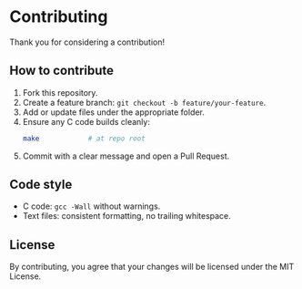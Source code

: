# Contributing

Thank you for considering a contribution!

## How to contribute
1. Fork this repository.
2. Create a feature branch: `git checkout -b feature/your-feature`.
3. Add or update files under the appropriate folder.
4. Ensure any C code builds cleanly:  
   ```bash
   make            # at repo root
   ```
5. Commit with a clear message and open a Pull Request.

## Code style
- C code: `gcc -Wall` without warnings.
- Text files: consistent formatting, no trailing whitespace.

## License
By contributing, you agree that your changes will be licensed under the MIT License.
